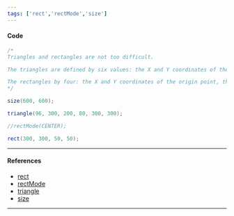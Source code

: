```yaml
---
tags: ['rect','rectMode','size']  
---
```


#### Code

``` java
/*
Triangles and rectangles are not too difficult.

The triangles are defined by six values: the X and Y coordinates of their vertices.

The rectangles by four: the X and Y coordinates of the origin point, the width and the height. Remember that rectangles, like ellipses, also have a "rectMode" instruction.
*/

size(600, 600);

triangle(96, 300, 200, 80, 300, 300);

//rectMode(CENTER);

rect(300, 300, 50, 50);

```

---

#### References

- [rect](https://processing.org/reference/rect_.html)
- [rectMode](https://processing.org/reference/rectMode_.html)
- [triangle](https://processing.org/reference/triangle_.html)
- [size](https://processing.org/reference/size_.html)

---
